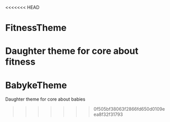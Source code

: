 <<<<<<< HEAD
# FitnessTheme
Daughter theme for core about fitness
=======
# BabykeTheme
Daughter theme for core about babies
>>>>>>> 0f505bf38063f2866fd650d0109eea8f32f31793
